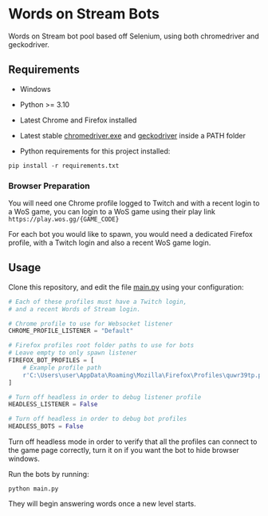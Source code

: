 # Words on Stream Bots

Words on Stream bot pool based off Selenium, using both chromedriver and geckodriver.

## Requirements

- Windows

- Python >= 3.10

- Latest Chrome and Firefox installed

- Latest stable [chromedriver.exe](https://googlechromelabs.github.io/chrome-for-testing/) and [geckodriver](https://github.com/mozilla/geckodriver/releases) inside a PATH folder

- Python requirements for this project installed:

```shell
pip install -r requirements.txt
```

### Browser Preparation

You will need one Chrome profile logged to Twitch and with a recent login to a WoS game,
you can login to a WoS game using their play link `https://play.wos.gg/{GAME_CODE}`

For each bot you would like to spawn, you would need a dedicated Firefox profile, with a Twitch login and also a recent WoS game login.

## Usage

Clone this repository, and edit the file [main.py](main.py) using your configuration:

```py
# Each of these profiles must have a Twitch login,
# and a recent Words of Stream login.

# Chrome profile to use for Websocket listener
CHROME_PROFILE_LISTENER = "Default"

# Firefox profiles root folder paths to use for bots
# Leave empty to only spawn listener
FIREFOX_BOT_PROFILES = [
    # Example profile path
    r'C:\Users\user\AppData\Roaming\Mozilla\Firefox\Profiles\quwr39tp.profile'
]

# Turn off headless in order to debug listener profile
HEADLESS_LISTENER = False

# Turn off headless in order to debug bot profiles
HEADLESS_BOTS = False
```

Turn off headless mode in order to verify that all the profiles can connect to the game page correctly, turn it on if you want the bot to hide browser windows.

Run the bots by running:

```shell
python main.py
```

They will begin answering words once a new level starts.
